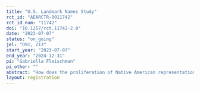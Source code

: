 ```yaml
---
title: "U.S. Landmark Names Study"
rct_id: "AEARCTR-0011742"
rct_id_num: "11742"
doi: "10.1257/rct.11742-2.0"
date: "2023-07-07"
status: "on_going"
jel: "D91, Z13"
start_year: "2023-07-07"
end_year: "2024-12-31"
pi: "Gabriella Fleischman"
pi_other: ""
abstract: "How does the proliferation of Native American representation impact local culture and attitudes towards Native Americans? Theories of cultural exposure suggest that more interactions with unfamiliar cultures can, under the right conditions, lead to increased tolerance. Existing evidence suggests that, in several contexts, direct contact with diverse people can change people's preferences and beliefs. However, much of the representation of Native American people and culture in the United States has been appropriated by Euro-American people and influences. This project seeks to understand how the presence of Native American representation, and the degree to which the representation is authentic or appropriated, affects attitudes towards and beliefs about Native Americans."
layout: registration
---
```


